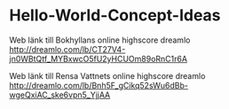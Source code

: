 # Hello-World-Concept-Ideas

Web länk till Bokhyllans online highscore dreamlo
http://dreamlo.com/lb/CT27V4-jn0WBtQtf_MYBxwcO5fU2yHCUOm89oRnC1r6A

Web länk till Rensa Vattnets online highscore dreamlo
http://dreamlo.com/lb/Bnh5F_gCikq52sWu6dBb-wgeQxiAC_ske6vpn5_YjjAA